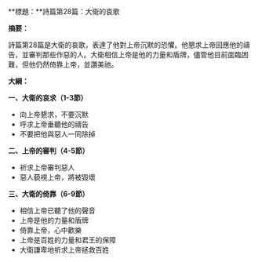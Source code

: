 **標題：**詩篇第28篇：大衛的哀歌

**摘要：**

詩篇第28篇是大衛的哀歌，表達了他對上帝沉默的恐懼。他懇求上帝回應他的禱告，並審判那些作惡的人。大衛相信上帝是他的力量和盾牌，儘管他目前面臨困難，但他仍然倚靠上帝，並讚美祂。

**大綱：**

**一、大衛的哀求（1-3節）**
* 向上帝懇求，不要沉默
* 呼求上帝垂聽他的禱告
* 不要把他與惡人一同除掉

**二、上帝的審判（4-5節）**
* 祈求上帝審判惡人
* 惡人藐視上帝，將被毀壞

**三、大衛的倚靠（6-9節）**
* 相信上帝已聽了他的聲音
* 上帝是他的力量和盾牌
* 倚靠上帝，心中歡樂
* 上帝是百姓的力量和君王的保障
* 大衛謙卑地祈求上帝拯救百姓